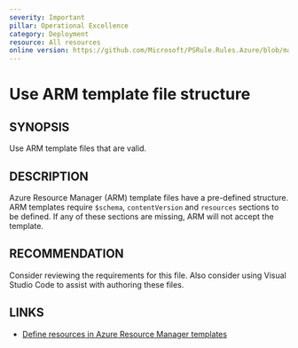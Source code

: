 ```yaml
---
severity: Important
pillar: Operational Excellence
category: Deployment
resource: All resources
online version: https://github.com/Microsoft/PSRule.Rules.Azure/blob/main/docs/rules/en/Azure.Template.TemplateFile.md
---
```


# Use ARM template file structure

## SYNOPSIS

Use ARM template files that are valid.

## DESCRIPTION

Azure Resource Manager (ARM) template files have a pre-defined structure.
ARM templates require `$schema`, `contentVersion` and `resources` sections to be defined.
If any of these sections are missing, ARM will not accept the template.

## RECOMMENDATION

Consider reviewing the requirements for this file.
Also consider using Visual Studio Code to assist with authoring these files.

## LINKS

- [Define resources in Azure Resource Manager templates](https://docs.microsoft.com/azure/templates/)
